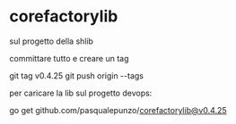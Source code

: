 # corefactorylib

sul progetto della shlib 

committare tutto e creare un tag

git tag v0.4.25
git push origin --tags


 

 

per caricare la lib sul progetto devops:

go get github.com/pasqualepunzo/corefactorylib@v0.4.25

